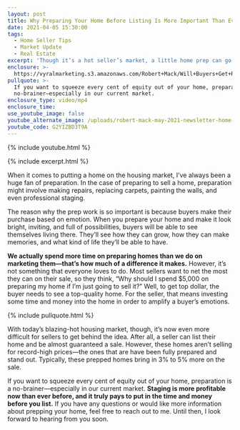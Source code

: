```yaml
---
layout: post
title: Why Preparing Your Home Before Listing Is More Important Than Ever
date: 2021-04-05 15:30:00
tags:
  - Home Seller Tips
  - Market Update
  - Real Estate
excerpt: 'Though it’s a hot seller’s market, a little home prep can go a long way.'
enclosure: >-
  https://vyralmarketing.s3.amazonaws.com/Robert+Mack/Will+Buyers+Get+Relief+in+Our+Real+Estate+Market_.mp4
pullquote: >-
  If you want to squeeze every cent of equity out of your home, preparation is a
  no-brainer—especially in our current market.
enclosure_type: video/mp4
enclosure_time:
use_youtube_image: false
youtube_alternate_image: /uploads/robert-mack-may-2021-newsletter-home-preparation-yt.jpg
youtube_code: G2YIZBD3T9A
---
```

{% include youtube.html %}

{% include excerpt.html %}

When it comes to putting a home on the housing market, I’ve always been a huge fan of preparation. In the case of preparing to sell a home, preparation might involve making repairs, replacing carpets, painting the walls, and even professional staging.

The reason why the prep work is so important is because buyers make their purchase based on emotion. When you prepare your home and make it look bright, inviting, and full of possibilities, buyers will be able to see themselves living there. They’ll see how they can grow, how they can make memories, and what kind of life they’ll be able to have.

**We actually spend more time on preparing homes than we do on marketing them—that’s how much of a difference it makes.** However, it’s not something that everyone loves to do. Most sellers want to net the most they can on their sale, so they think, “Why should I spend $5,000 on preparing my home if I’m just going to sell it?” Well, to get top dollar, the buyer needs to see a top-quality home. For the seller, that means investing some time and money into the home in order to amplify a buyer’s emotions.

{% include pullquote.html %}

With today’s blazing-hot housing market, though, it’s now even more difficult for sellers to get behind the idea. After all, a seller can list their home and be almost guaranteed a sale. However, these homes aren’t selling for record-high prices—the ones that are have been fully prepared and stand out. Typically, these prepped homes bring in 3% to 5% more on the sale.

If you want to squeeze every cent of equity out of your home, preparation is a no-brainer—especially in our current market. **Staging is more profitable now than ever before, and it truly pays to put in the time and money before you list.** If you have any questions or would like more information about prepping your home, feel free to reach out to me. Until then, I look forward to hearing from you soon.
